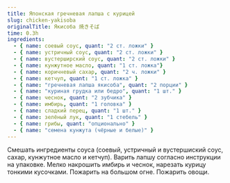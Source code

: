 ```yaml
---
title: Японская гречневая лапша с курицей
slug: chicken-yakisoba
originalTitle: Якисоба 焼きそば
time: 0.3h
ingredients:
  - { name: соевый соус, quant: "2 ст. ложки" }
  - { name: устричный соус, quant: "2 ст. ложки" }
  - { name: вустерширский соус, quant: "2 ст. ложки" }
  - { name: кунжутное масло, quant: "1 ст. ложка"}
  - { name: коричневый сахар, quant: "2 ч. ложки" }
  - { name: кетчуп, quant: "1 ст. ложка" }
  - { name: "гречневая лапша якисоба", quant: "2 порции" }
  - { name: "куриная грудка или бедро", quant: "1 шт." }
  - { name: чеснок, quant: "2 зубчика" }
  - { name: имбирь, quant: "1 головка" }
  - { name: сладкий перец, quant: "1 шт." }
  - { name: зелёный лук, quant: "1 стебель" }
  - { name: грибы, quant: "опционально" }
  - { name: "семена кунжута (чёрные и белые)" }
---
```


Смешать ингредиенты соуса (соевый, устричный и вустершиский соус, сахар, кунжутное масло и кетчуп).
Варить лапшу согласно инструкции на упаковке.
Мелко накрошить имбирь и чеснок, нарезать курицу тонкими кусочками.
Пожарить на большом огне.
Пожарить овощи.